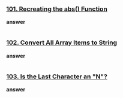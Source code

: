 ### [101. Recreating the abs() Function](https://edabit.com/challenge/FaS5DP8SeAN43KPJS)
**answer**
```js 

```
### [102. Convert All Array Items to String](https://edabit.com/challenge/TihiK4mBiYsdGuR5H)
**answer**
```js 

```
### [103. Is the Last Character an "N"?](https://edabit.com/challenge/iiSAic33n4wGufQmG)
**answer**
```js 

```

